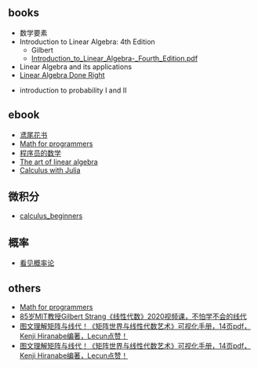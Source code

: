 

## books
+ 数学要素
+ Introduction to Linear Algebra: 4th Edition
    + Gilbert
    + [Introduction_to_Linear_Algebra-_Fourth_Edition.pdf](https://students.aiu.edu/submissions/profiles/resources/onlineBook/Y5B7M4_Introduction_to_Linear_Algebra-_Fourth_Edition.pdf)
+ Linear Algebra and its applications
+ [Linear Algebra Done Right](https://linear.axler.net/)
<!-- 概率 -->
+ introduction to probability I and II

## ebook
+ [鸢尾花书](https://github.com/Visualize-ML)
+ [Math for programmers](https://wangwei1237.github.io/shares/Math-for-Programmers.pdf)
+ [程序员的数学](https://github.com/linghuam/boutique-books/tree/master/b01-%E6%95%B0%E5%AD%A6)
+ [The art of linear algebra](https://github.com/kenjihiranabe/The-Art-of-Linear-Algebra/blob/main/The-Art-of-Linear-Algebra.pdf)
+ [Calculus with Julia](https://jverzani.github.io/CalculusWithJuliaNotes.jl/)


## 微积分
+ [calculus_beginners](https://math.mit.edu/~djk/calculus_beginners/)

## 概率
+ [看见概率论](https://probability.visualized.fun/)

## others
+ [Math for programmers](https://wangwei1237.github.io/shares/Math-for-Programmers.pdf)
+ [85岁MIT教授Gilbert Strang《线性代数》2020视频课，不怕学不会的线代](https://mp.weixin.qq.com/s?__biz=MzU2OTA0NzE2NA==&mid=2247525885&idx=1&sn=c2a73718bc9aa2229115e0cab68fb425&chksm=fc8684eecbf10df8ac39eb7ef7f51a4a96b3d26ed5b3e734635ad5c455d846bb0ee1bd3edb44&scene=21#wechat_redirect)
+ [图文理解矩阵与线代！《矩阵世界与线性代数艺术》可视化手册，14页pdf，Kenji Hiranabe编著，Lecun点赞！](https://www.zhuanzhi.ai/vip/7d4cdde5cc2877244d84d44a33ee4c53)
+ [图文理解矩阵与线代！《矩阵世界与线性代数艺术》可视化手册，14页pdf，Kenji Hiranabe编著，Lecun点赞！](https://mp.weixin.qq.com/s/k1iimbfnxpSMivS55Yjx9w)